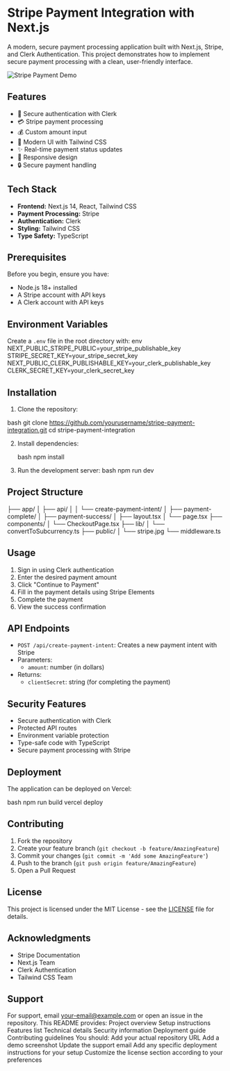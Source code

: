 # Stripe Payment Integration with Next.js

A modern, secure payment processing application built with Next.js, Stripe, and Clerk Authentication. This project demonstrates how to implement secure payment processing with a clean, user-friendly interface.

![Stripe Payment Demo](public/demo-screenshot.png)

## Features

- 🔐 Secure authentication with Clerk
- 💳 Stripe payment processing
- 💰 Custom amount input
- 🎨 Modern UI with Tailwind CSS
- ✨ Real-time payment status updates
- 📱 Responsive design
- 🔒 Secure payment handling

## Tech Stack

- **Frontend:** Next.js 14, React, Tailwind CSS
- **Payment Processing:** Stripe
- **Authentication:** Clerk
- **Styling:** Tailwind CSS
- **Type Safety:** TypeScript

## Prerequisites

Before you begin, ensure you have:

- Node.js 18+ installed
- A Stripe account with API keys
- A Clerk account with API keys

## Environment Variables

Create a `.env` file in the root directory with:
env
NEXT_PUBLIC_STRIPE_PUBLIC=your_stripe_publishable_key
STRIPE_SECRET_KEY=your_stripe_secret_key
NEXT_PUBLIC_CLERK_PUBLISHABLE_KEY=your_clerk_publishable_key
CLERK_SECRET_KEY=your_clerk_secret_key


## Installation

1. Clone the repository:

bash
git clone https://github.com/yourusername/stripe-payment-integration.git
cd stripe-payment-integration

2. Install dependencies:

   bash
npm install

3. Run the development server:
bash
npm run dev

## Project Structure

├── app/
│ ├── api/
│ │ └── create-payment-intent/
│ ├── payment-complete/
│ ├── payment-success/
│ ├── layout.tsx
│ └── page.tsx
├── components/
│ └── CheckoutPage.tsx
├── lib/
│ └── convertToSubcurrency.ts
├── public/
│ └── stripe.jpg
└── middleware.ts

## Usage

1. Sign in using Clerk authentication
2. Enter the desired payment amount
3. Click "Continue to Payment"
4. Fill in the payment details using Stripe Elements
5. Complete the payment
6. View the success confirmation

## API Endpoints

- `POST /api/create-payment-intent`: Creates a new payment intent with Stripe
- Parameters:
  - `amount`: number (in dollars)
- Returns:
  - `clientSecret`: string (for completing the payment)

## Security Features

- Secure authentication with Clerk
- Protected API routes
- Environment variable protection
- Type-safe code with TypeScript
- Secure payment processing with Stripe

## Deployment

The application can be deployed on Vercel:

bash
npm run build
vercel deploy

## Contributing

1. Fork the repository
2. Create your feature branch (`git checkout -b feature/AmazingFeature`)
3. Commit your changes (`git commit -m 'Add some AmazingFeature'`)
4. Push to the branch (`git push origin feature/AmazingFeature`)
5. Open a Pull Request

## License

This project is licensed under the MIT License - see the [LICENSE](LICENSE) file for details.

## Acknowledgments

- Stripe Documentation
- Next.js Team
- Clerk Authentication
- Tailwind CSS Team

## Support

For support, email your-email@example.com or open an issue in the repository.
This README provides:
Project overview
Setup instructions
Features list
Technical details
Security information
Deployment guide
Contributing guidelines
You should:
Add your actual repository URL
Add a demo screenshot
Update the support email
Add any specific deployment instructions for your setup
Customize the license section according to your preferences
